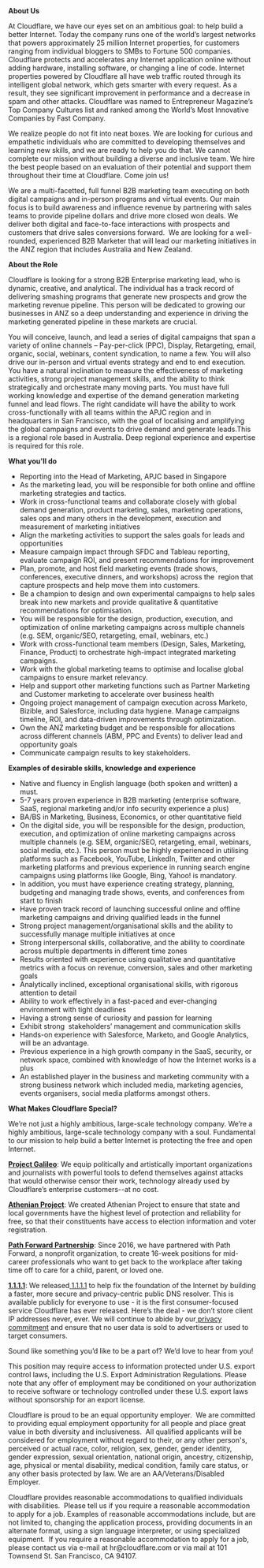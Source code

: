 <div class="content-intro">
	<div><strong>About Us</strong></div>
	<div>
		<p><span style="font-weight: 400;">At Cloudflare, we have our eyes set on an ambitious goal: to help build a better Internet. Today the company runs one of the world’s largest networks that powers approximately 25 million Internet properties, for customers ranging from individual bloggers to SMBs to Fortune 500 companies. Cloudflare protects and accelerates any Internet application online without adding hardware, installing software, or changing a line of code. Internet properties powered by Cloudflare all have web traffic routed through its intelligent global network, which gets smarter with every request. As a result, they see significant improvement in performance and a decrease in spam and other attacks. Cloudflare was named to Entrepreneur Magazine’s Top Company Cultures list and ranked among the World’s Most Innovative Companies by Fast Company.</span><span style="font-weight: 400;">&nbsp;</span></p>
		<p><span style="font-weight: 400;">We realize people do not fit into neat boxes. We are looking for curious and empathetic individuals who are committed to developing themselves and learning new skills, and we are ready to help you do that. We cannot complete our mission without building a diverse and inclusive team. We hire the best people based on an evaluation of their potential and support them throughout their time at Cloudflare. Come join us!&nbsp;</span></p>
	</div>
</div>
<p><span style="font-weight: 400;">We are a multi-facetted, full funnel B2B marketing team executing on both digital campaigns and in-person programs and virtual events. Our main focus is to build awareness and influence revenue by partnering with sales teams to provide pipeline dollars and drive more closed won deals. We deliver both digital and face-to-face interactions with prospects and customers that drive sales conversions forward.&nbsp; We are looking for a well-rounded, experienced B2B Marketer that will lead our marketing initiatives in the ANZ region that includes Australia and New Zealand.</span></p>
<p><strong>About the Role</strong></p>
<p><span style="font-weight: 400;">Cloudflare is looking for a strong B2B Enterprise marketing lead, who is dynamic, creative, and analytical. The individual has a track record of delivering smashing programs that generate new prospects and grow the marketing revenue pipeline. This person will be dedicated to growing our businesses in ANZ so a deep understanding and experience in driving the marketing generated pipeline in these markets are crucial.&nbsp;</span></p>
<p><span style="font-weight: 400;">You will conceive, launch, and lead a series of digital campaigns that span a variety of online channels – Pay-per-click (PPC), Display, Retargeting, email, organic, social, webinars, content syndication, to name a few. You will also drive our in-person and virtual events strategy and end to end execution. You have a natural inclination to measure the effectiveness of marketing activities, strong project management skills, and the ability to think strategically and orchestrate many moving parts. You must have full working knowledge and expertise of the demand generation marketing funnel and lead flows. The right candidate will have the ability to work cross-functionally with all teams within the APJC region and in headquarters in San Francisco, with the goal of localising and amplifying the global campaigns and events to drive demand and generate leads.This is a regional role based in Australia. Deep regional experience and expertise is required for this role.</span></p>
<p><strong>What you'll do</strong></p>
<ul>
	<li style="font-weight: 400;"><span style="font-weight: 400;">Reporting into the Head of Marketing, APJC based in Singapore</span></li>
	<li style="font-weight: 400;"><span style="font-weight: 400;">As the marketing lead, you will be responsible for both online and offline marketing strategies and tactics.&nbsp;</span></li>
	<li style="font-weight: 400;"><span style="font-weight: 400;">Work in cross-functional teams and collaborate closely with global demand generation, product marketing, sales, marketing operations, sales ops and many others in the development, execution and measurement of marketing initiatives</span></li>
	<li style="font-weight: 400;"><span style="font-weight: 400;">Align the marketing activities to support the sales goals for leads and opportunities</span></li>
	<li style="font-weight: 400;"><span style="font-weight: 400;">Measure campaign impact through SFDC and Tableau reporting, evaluate campaign ROI, and present recommendations for improvement</span></li>
	<li style="font-weight: 400;"><span style="font-weight: 400;">Plan, promote, and host field marketing events (trade shows, conferences, executive dinners, and workshops) across the&nbsp; region that capture prospects and help move them into customers.</span></li>
	<li style="font-weight: 400;"><span style="font-weight: 400;">Be a champion to design and own experimental campaigns to help sales break into new markets and provide qualitative &amp; quantitative recommendations for optimisation.</span></li>
	<li style="font-weight: 400;"><span style="font-weight: 400;">You will be responsible for the design, production, execution, and optimization of online marketing campaigns across multiple channels (e.g. SEM, organic/SEO, retargeting, email, webinars, etc.)</span></li>
	<li style="font-weight: 400;"><span style="font-weight: 400;">Work with cross-functional team members (Design, Sales, Marketing, Finance, Product) to orchestrate high-impact integrated marketing campaigns.</span></li>
	<li style="font-weight: 400;"><span style="font-weight: 400;">Work with the global marketing teams to optimise and localise global campaigns to ensure market relevancy.&nbsp;</span></li>
	<li style="font-weight: 400;"><span style="font-weight: 400;">Help and support other marketing functions such as Partner Marketing and Customer marketing to accelerate over business health&nbsp;</span></li>
	<li style="font-weight: 400;"><span style="font-weight: 400;">Ongoing project management of campaign execution across Marketo, Bizible, and Salesforce, including data hygiene. Manage campaigns timeline, ROI, and data-driven improvements through optimization.</span></li>
	<li style="font-weight: 400;"><span style="font-weight: 400;">Own the ANZ marketing budget and be responsible for allocations across different channels (ABM, PPC and Events) to deliver lead and opportunity goals</span></li>
	<li style="font-weight: 400;"><span style="font-weight: 400;">Communicate campaign results to key stakeholders.</span></li>
</ul>
<p><strong>Examples of desirable skills, knowledge and experience</strong></p>
<ul>
	<li style="font-weight: 400;"><span style="font-weight: 400;">Native and fluency in English language (both spoken and written) a must.</span></li>
	<li style="font-weight: 400;"><span style="font-weight: 400;">5-7 years proven experience in B2B marketing (enterprise software, SaaS, regional marketing and/or info security experience a plus)</span></li>
	<li style="font-weight: 400;"><span style="font-weight: 400;">BA/BS in Marketing, Business, Economics, or other quantitative field</span></li>
	<li style="font-weight: 400;"><span style="font-weight: 400;">On the digital side, you will be responsible for the design, production, execution, and optimization of online marketing campaigns across multiple channels (e.g. SEM, organic/SEO, retargeting, email, webinars, social media, etc.). This person must be highly experienced in utilising platforms such as Facebook, YouTube, LinkedIn, Twitter and other marketing platforms and previous experience in running search engine campaigns using platforms like Google, Bing, Yahoo! is mandatory.</span></li>
	<li style="font-weight: 400;"><span style="font-weight: 400;">In addition, you must have experience creating strategy, planning, budgeting and managing trade shows, events, and conferences from start to finish</span></li>
	<li style="font-weight: 400;"><span style="font-weight: 400;">Have proven track record of launching successful online and offline marketing campaigns and driving qualified leads in the funnel</span></li>
	<li style="font-weight: 400;"><span style="font-weight: 400;">Strong project management/organisational skills and the ability to successfully manage multiple initiatives at once</span></li>
	<li style="font-weight: 400;"><span style="font-weight: 400;">Strong interpersonal skills, collaborative, and the ability to coordinate across multiple departments in different time zones</span></li>
	<li style="font-weight: 400;"><span style="font-weight: 400;">Results oriented with experience using qualitative and quantitative metrics with a focus on revenue, conversion, sales and other marketing goals</span></li>
	<li style="font-weight: 400;"><span style="font-weight: 400;">Analytically inclined, exceptional organisational skills, with rigorous attention to detail</span></li>
	<li style="font-weight: 400;"><span style="font-weight: 400;">Ability to work effectively in a fast-paced and ever-changing environment with tight deadlines</span></li>
	<li style="font-weight: 400;"><span style="font-weight: 400;">Having a strong sense of curiosity and passion for learning</span></li>
	<li style="font-weight: 400;"><span style="font-weight: 400;">Exhibit strong&nbsp; stakeholders’ management and communication skills</span></li>
	<li style="font-weight: 400;"><span style="font-weight: 400;">Hands-on experience with Salesforce, Marketo, and Google Analytics, will be an advantage.</span></li>
	<li style="font-weight: 400;"><span style="font-weight: 400;">Previous experience in a high growth company in the SaaS, security, or network space, combined with knowledge of how the Internet works is a plus</span></li>
	<li style="font-weight: 400;"><span style="font-weight: 400;">An established player in the business and marketing community with a strong business network which included media, marketing agencies, events organisers, social media platforms amongst others.&nbsp;&nbsp;</span></li>
</ul>
<div class="content-conclusion">
	<p><strong>What Makes Cloudflare Special?</strong></p>
	<p><span style="font-weight: 400;">We’re not just a highly ambitious, large-scale technology company. We’re a highly ambitious, large-scale technology company with a soul. Fundamental to our mission to help build a better Internet is protecting the free and open Internet.</span></p>
	<p><a href="https://blog.cloudflare.com/protecting-free-expression-online/"><strong>Project Galileo</strong></a><span style="font-weight: 400;">: We equip politically and artistically important organizations and journalists with powerful tools to defend themselves against attacks that would otherwise censor their work, technology already used by Cloudflare’s enterprise customers--at no cost.</span></p>
	<p><strong><a href="https://www.cloudflare.com/athenian/">Athenian Project</a></strong><span style="font-weight: 400;">: We created Athenian Project to ensure that state and local governments have the highest level of protection and reliability for free, so that their constituents have access to election information and voter registration.</span></p>
	<p><a href="https://blog.cloudflare.com/tag/path-forward/"><strong>Path Forward Partnership</strong></a><span style="font-weight: 400;">: Since 2016, we have partnered with Path Forward, a nonprofit organization, to create 16-week positions for mid-career professionals who want to get back to the workplace after taking time off to care for a child, parent, or loved one.</span></p>
	<p><a href="https://1.1.1.1/"><strong>1.1.1.1</strong></a><span style="font-weight: 400;">: We released</span><a href="https://1.1.1.1/"> <span style="font-weight: 400;">1.1.1.1</span></a><span style="font-weight: 400;"> to help fix the foundation of the Internet by building a faster, more secure and privacy-centric public DNS resolver. This is available publicly for everyone to use - it is the first consumer-focused service Cloudflare has ever released. Here’s the deal - we don’t store client IP addresses never, ever. We will continue to abide by our</span><a href="https://developers.cloudflare.com/1.1.1.1/privacy/public-dns-resolver"> privacy commitment</a><span style="font-weight: 400;"> and ensure that no user data is sold to advertisers or used to target consumers.</span></p>
	<p><span style="font-weight: 400;">Sound like something you’d like to be a part of? We’d love to hear from you!</span></p>
	<p><span style="font-weight: 400;">This position may require access to information protected under U.S. export control laws, including the U.S. Export Administration Regulations. Please note that any offer of employment may be conditioned on your authorization to receive software or technology controlled under these U.S. export laws without sponsorship for an export license.</span></p>
	<p><span style="font-weight: 400;">Cloudflare is proud to be an equal opportunity employer. &nbsp;We are committed to providing equal employment opportunity for all people and place great value in both diversity and inclusiveness. &nbsp;All qualified applicants will be considered for employment without regard to their, or any other person's, perceived or actual</span> <span style="font-weight: 400;">race, color, religion, sex, gender, gender identity, gender expression, sexual orientation, national origin, ancestry, citizenship, age, physical or mental disability, medical condition, family care status, or any other basis protected by law. </span><span style="font-weight: 400;">We are an AA/Veterans/Disabled Employer.</span></p>
	<p><span style="font-weight: 400;">Cloudflare provides reasonable accommodations to qualified individuals with disabilities. &nbsp;Please tell us if you require a reasonable accommodation to apply for a job. Examples of reasonable accommodations include, but are not limited to, changing the application process, providing documents in an alternate format, using a sign language interpreter, or using specialized equipment. &nbsp;If you require a reasonable accommodation to apply for a job, please contact us via e-mail at </span><span style="font-weight: 400;">hr@cloudflare.com</span><span style="font-weight: 400;"> or via mail at 101 Townsend St. San Francisco, CA 94107.</span></p>
</div>